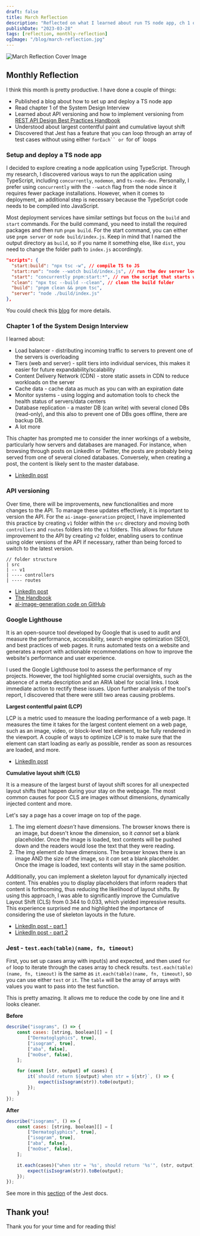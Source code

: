 ```yaml
---
draft: false
title: March Reflection
description: "Reflected on what I learned about run TS node app, ch 1 of the System Design, LCP and CLS from Lighthouse, and run a tests array with one of Jest's features."
publishDate: "2023-03-28"
tags: [reflection, monthly-reflection]
ogImage: "/blog/march-reflection.jpg"
---
```


![March Reflection Cover Image](/blog/march-reflection.jpg)

## Monthly Reflection

I think this month is pretty productive. I have done a couple of things:

- Published a blog about how to set up and deploy a TS node app
- Read chapter 1 of the System Design Interview
- Learned about API versioning and how to implement versioning from <a href="https://www.freecodecamp.org/news/rest-api-design-best-practices-build-a-rest-api" target="_blank" rel="noopener noreferrer">REST API Design Best Practices Handbook</a>
- Understood about largest contentful paint and cumulative layout shift
- Discovered that Jest has a feature that you can loop through an array of test cases without using either ` forEach`` or  `for of` loops

### Setup and deploy a TS node app

I decided to explore creating a node application using TypeScript. Through my research, I discovered various ways to run the application using TypeScript, including `concurrently`, `nodemon`, and `ts-node-dev`. Personally, I prefer using `concurrently` with the `--watch` flag from the node since it requires fewer package installations. However, when it comes to deployment, an additional step is necessary because the TypeScript code needs to be compiled into JavaScript.

Most deployment services have similar settings but focus on the `build` and `start` commands. For the build command, you need to install the required packages and then run `pnpm build`. For the start command, you can either use `pnpm server` or `node build/index.js`. Keep in mind that I named the output directory as `build`, so if you name it something else, like `dist`, you need to change the folder path to `index.js` accordingly.

```json
"scripts": {
  "start:build": "npx tsc -w", // compile TS to JS
  "start:run": "node --watch build/index.js", // run the dev server locally with index.js
  "start": "concurrently pnpm:start:*", // run the script that starts with "start:"
  "clean": "npx tsc --build --clean", // clean the build folder
  "build": "pnpm clean && pnpm tsc",
  "server": "node ./build/index.js"
},
```

You could check this <a href="https://victoriacheng15.vercel.app/posts/a-simple-guide-to-setting-up-and-deploying-node-with-typescript" target="_blank" rel="noopener noreferrer">blog</a> for more details.

### Chapter 1 of the System Design Interview

I learned about:

- Load balancer - distributing incoming traffic to servers to prevent one of the servers is overloading
- Tiers (web and server) - split tiers into individual services, this makes it easier for future expandability/scalability
- Content Delivery Network (CDN) - store static assets in CDN to reduce workloads on the server
- Cache data - cache data as much as you can with an expiration date
- Monitor systems - using logging and automation tools to check the health status of servers/data centers
- Database replication - a master DB (can write) with several cloned DBs (read-only), and this also to prevent one of DBs goes offline, there are backup DB.
- A lot more

This chapter has prompted me to consider the inner workings of a website, particularly how servers and databases are managed. For instance, when browsing through posts on LinkedIn or Twitter, the posts are probably being served from one of several cloned databases. Conversely, when creating a post, the content is likely sent to the master database.

- <a href="https://www.linkedin.com/posts/victoriacheng15_systemdesign-softwareengineering-activity-7043226359703212032-2xqM?utm_source=share&utm_medium=member_desktop" target="_blank" rel="noopener noreferrer">LinkedIn post</a>

### API versioning

Over time, there will be improvements, new functionalities and more changes to the API. To manage these updates effectively, it is important to version the API. For the `ai-image-generation` project, I have implemented this practice by creating `v1` folder within the `src` directory and moving both `controllers` and `routes` folders into the `v1` folders. This allows for future improvement to the API by creating `v2` folder, enabling users to continue using older versions of the API if necessary, rather than being forced to switch to the latest version.

```
// folder structure
| src
| -- v1
| ---- controllers
| ---- routes
```

- <a href="https://www.linkedin.com/posts/victoriacheng15_typescript-softwareengineering-javascript-activity-7041831400752242688-Hs5P?utm_source=share&utm_medium=member_desktop" target="_blank" rel="noopener noreferrer">LinkedIn post</a>
- <a href="https://www.freecodecamp.org/news/rest-api-design-best-practices-build-a-rest-api" target="_blank" rel="noopener noreferrer">The Handbook</a>
- <a href="https://github.com/victoriacheng15/ai-image-generation/tree/main/server/src/v1" target="_blank" rel="noopener noreferrer">ai-image-generation code on GitHub</a>

### Google Lighthouse

It is an open-source tool developed by Google that is used to audit and measure the performance, accessibility, search engine optimization (SEO), and best practices of web pages. It runs automated tests on a website and generates a report with actionable recommendations on how to improve the website's performance and user experience.

I used the Google Lighthouse tool to assess the performance of my projects. However, the tool highlighted some crucial oversights, such as the absence of a meta description and an ARIA label for social links. I took immediate action to rectify these issues. Upon further analysis of the tool's report, I discovered that there were still two areas causing problems.

**Largest contentful paint (LCP)**

LCP is a metric used to measure the loading performance of a web page. It measures the time it takes for the largest content element on a web page, such as an image, video, or block-level text element, to be fully rendered in the viewport. A couple of ways to optimize LCP is to make sure that the element can start loading as early as possible, render as soon as resources are loaded, and more.

- <a href="https://www.linkedin.com/posts/victoriacheng15_coding-improvement-softwareengineering-activity-7044681649657155585-6TEd?utm_source=share&utm_medium=member_desktop" target="_blank" rel="noopener noreferrer">LinkedIn post</a>

**Cumulative layout shift (CLS)**

It is a measure of the largest burst of layout shift scores for all unexpected layout shifts that happen during your stay on the webpage. The most common causes for poor CLS are images without dimensions, dynamically injected content and more.

Let's say a page has a cover image on top of the page.

1. The img element _doesn't_ have dimensions. The browser knows there is an image, but doesn't know the dimension, so it _cannot_ set a blank placeholder. Once the image is loaded, text contents will be pushed down and the readers would lose the text that they were reading.
2. The img element _do_ have dimensions. The browser knows there is an image AND the size of the image, so it _can_ set a blank placeholder. Once the image is loaded, text contents will stay in the same position.

Additionally, you can implement a skeleton layout for dynamically injected content. This enables you to display placeholders that inform readers that content is forthcoming, thus reducing the likelihood of layout shifts. By using this approach, I was able to significantly improve the Cumulative Layout Shift (CLS) from 0.344 to 0.033, which yielded impressive results. This experience surprised me and highlighted the importance of considering the use of skeleton layouts in the future.

- <a href="https://www.linkedin.com/posts/victoriacheng15_coding-softwareengineering-improvement-activity-7045097140867518464-ZwGu?utm_source=share&utm_medium=member_desktop" target="_blank" rel="noopener noreferrer">LinkedIn post - part 1</a>
- <a href="https://www.linkedin.com/posts/victoriacheng15_coding-softewareengineering-nextjs-activity-7046171092901646336-lhXW?utm_source=share&utm_medium=member_desktop" target="_blank" rel="noopener noreferrer"> LinkedIn post - part 2</a>

### Jest - `test.each(table)(name, fn, timeout)`

First, you set up cases array with input(s) and expected, and then used `for of` loop to iterate through the cases array to check results. `test.each(table)(name, fn, timeout)` is the same as `it.each(table)(name, fn, timeout)`, so you can use either `test` or `it`. The `table` will be the array of arrays with values you want to pass into the test function.

This is pretty amazing. It allows me to reduce the code by one line and it looks cleaner.

**Before**

```js
describe("isograms", () => {
	const cases: [string, boolean][] = [
		["Dermatoglyphics", true],
		["isogram", true],
		["aba", false],
		["moOse", false],
	];

	for (const [str, output] of cases) {
		it(`should return ${output} when str = ${str}`, () => {
			expect(isIsogram(str)).toBe(output);
		});
	}
});
```

**After**

```js
describe("isograms", () => {
	const cases: [string, boolean][] = [
		["Dermatoglyphics", true],
		["isogram", true],
		["aba", false],
		["moOse", false],
	];

	it.each(cases)("when str = '%s', should return '%s'", (str, output) => {
		expect(isIsogram(str)).toBe(output);
	});
});
```

See more in this <a href="https://jestjs.io/docs/api#testeachtablename-fn-timeout" target="_blank" rel="noopener noreferrer">section</a> of the Jest docs.

## Thank you!

Thank you for your time and for reading this!
